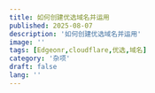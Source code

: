 ```yaml
---
title: 如何创建优选域名并运用
published: 2025-08-07
description: '如何创建优选域名并运用'
image: ''
tags: [Edgeonr,cloudflare,优选,域名]
category: '杂项'
draft: false 
lang: ''
---
```

